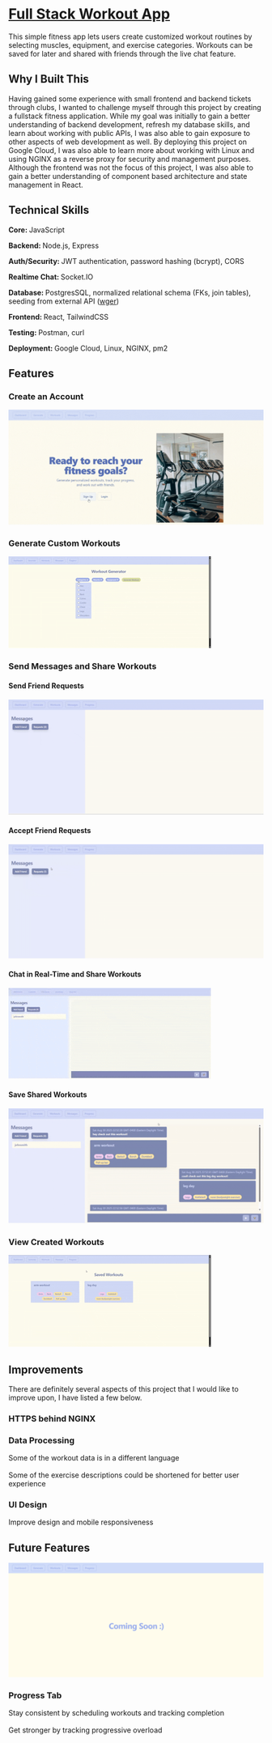 # [Full Stack Workout App](http://34.73.57.107/)
This simple fitness app lets users create customized workout routines by selecting muscles, equipment, and exercise categories.  Workouts can be saved for later and shared with friends through the live chat feature.

## Why I Built This
Having gained some experience with small frontend and backend tickets through clubs, I wanted to challenge myself through this project by creating a fullstack fitness application.  While my goal was initially to gain a better understanding of backend development, refresh my database skills, and learn about working with public APIs, I was also able to gain exposure to other aspects of web development as well.  By deploying this project on Google Cloud, I was also able to learn more about working with Linux and using NGINX as a reverse proxy for security and management purposes.  Although the frontend was not the focus of this project, I was also able to gain a better understanding of component based architecture and state management in React.

## Technical Skills
<b>Core: </b>JavaScript

<b>Backend: </b>Node.js, Express

<b>Auth/Security: </b>JWT authentication, password hashing (bcrypt), CORS

<b>Realtime Chat: </b>Socket.IO

<b>Database: </b>PostgresSQL, normalized relational schema (FKs, join tables), seeding from external API ([wger](https://wger.de/en/software/api))

<b>Frontend: </b>React, TailwindCSS

<b>Testing: </b>Postman, curl

<b>Deployment: </b>Google Cloud, Linux, NGINX, pm2



## Features

### Create an Account
![alt text](demo/account_creation.mp4.gif)

### Generate Custom Workouts
![alt text](demo/workout_generator.gif)

### Send Messages and Share Workouts

#### Send Friend Requests
![alt text](demo/friend_request.gif)

#### Accept Friend Requests
![alt text](demo/add_friend.gif)

#### Chat in Real-Time and Share Workouts
![alt text](demo/sending_messages.gif)

#### Save Shared Workouts
![alt text](demo/save_shared_workouts.gif)

### View Created Workouts
![alt text](demo/view_workouts.gif)

## Improvements
There are definitely several aspects of this project that I would like to improve upon, I have listed a few below.  
### HTTPS behind NGINX
### Data Processing
Some of the workout data is in a different language
<br></br>
Some of the exercise descriptions could be shortened for better user experience
### UI Design
Improve design and mobile responsiveness
## Future Features
![Coming Soon Page](demo/image.png)
### Progress Tab 
Stay consistent by scheduling workouts and tracking completion
<br></br>
Get stronger by tracking progressive overload

